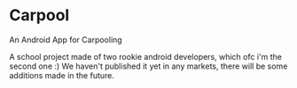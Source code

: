 # Carpool
An Android App for Carpooling

A school project made of two rookie android developers, which ofc i'm the second one :)
We haven't published it yet in any markets, there will be some additions made in the future.
